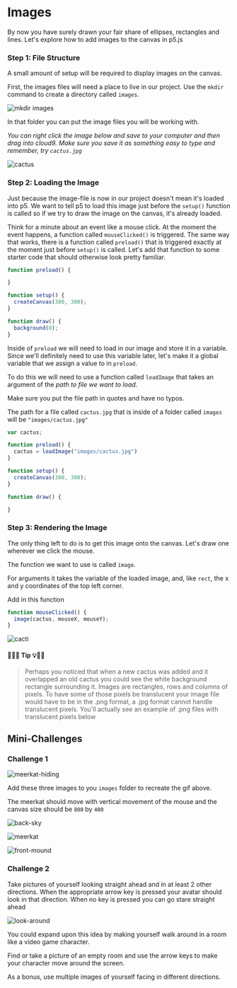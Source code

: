 # Images

By now you have surely drawn your fair share of ellipses, rectangles and lines. Let's explore how to add images to the canvas in p5.js

### Step 1: File Structure

A small amount of setup will be required to display images on the canvas.

First, the images files will need a place to live in our project. Use the `mkdir` command to create a directory called `images`.

![mkdir images](https://s3.amazonaws.com/upperline/curriculum-assets/p5js/mkdir-images.gif)

In that folder you can put the image files you will be working with.

*You can right click the image below and save to your computer and then drag into cloud9. Make sure you save it as something easy to type and remember, try `cactus.jpg`*

![cactus](https://s3.amazonaws.com/upperline/curriculum-assets/p5js/cactus.jpg)

### Step 2: Loading the Image

Just because the image-file is now in our project doesn't mean it's loaded into p5.  We want to tell p5 to load this image just before the `setup()` function is called so if we try to draw the image on the canvas, it's already loaded.

Think for a minute about an event like a mouse click.  At the moment the event happens, a function called `mouseClicked()` is triggered.  The same way that works, there is a function called `preload()` that is triggered exactly at the moment just before `setup()` is called. Let's add that function to some starter code that should otherwise look pretty familiar.

```javascript
function preload() {

}

function setup() {
  createCanvas(300, 300);
}

function draw() {
  background(0);
}
```

Inside of `preload` we will need to load in our image and store it in a variable. Since we'll definitely need to use this variable later, let's make it a global variable that we assign a value to in `preload`.

To do this we will need to use a function called `loadImage` that takes an argument of the *path to file we want to load*.

Make sure you put the file path in quotes and have no typos.

The path for a file called `cactus.jpg` that is inside of a folder called `images` will be `"images/cactus.jpg"`

```javascript
var cactus;

function preload() {
  cactus = loadImage("images/cactus.jpg")
}

function setup() {
  createCanvas(300, 300);
}

function draw() {

}
```

### Step 3: Rendering the Image

The only thing left to do is to get this image onto the canvas. Let's draw one wherever we click the mouse.

The function we want to use is called `image`.

For arguments it takes the variable of the loaded image, and, like `rect`, the x and y coordinates of the top left corner.

Add in this function

```javascript
function mouseClicked() {
  image(cactus, mouseX, mouseY);
}
```

![cacti](https://s3.amazonaws.com/upperline/curriculum-assets/p5js/cacti.gif)

#### 🔔🔑💡 Tip 💡🔑🔔
> Perhaps you noticed that when a new cactus was added and it overlapped an old cactus you could see the white background rectangle surrounding it.  Images are rectangles, rows and columns of pixels. To have some of those pixels be translucent your image file would have to be in the .png format, a .jpg format cannot handle translucent pixels.  You'll actually see an example of .png files with translucent pixels below

## Mini-Challenges

### Challenge 1

![meerkat-hiding](https://s3.amazonaws.com/upperline/curriculum-assets/p5js/meerkat-hiding.gif)

Add these three images to you `images` folder to recreate the gif above.  

The meerkat should move with vertical movement of the mouse and the canvas size should be `800` by `400`

![back-sky](https://s3.amazonaws.com/upperline/curriculum-assets/p5js/back-sky.png)

![meerkat](https://s3.amazonaws.com/upperline/curriculum-assets/p5js/meerkat.png)

![front-mound](https://s3.amazonaws.com/upperline/curriculum-assets/p5js/front-mound.png)

### Challenge 2

Take pictures of yourself looking straight ahead and in at least 2 other directions. When the appropriate arrow key is pressed your avatar should look in that direction. When no key is pressed you can go stare straight ahead

![look-around](https://s3.amazonaws.com/upperline/curriculum-assets/p5js/look-around.gif)

You could expand upon this idea by making yourself walk around in a room like a video game character.  

Find or take a picture of an empty room and use the arrow keys to make your character move around the screen.

As a bonus, use multiple images of yourself facing in different directions.
